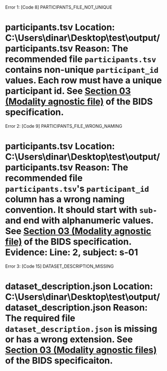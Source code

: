 Error 1: [Code 8] PARTICIPANTS_FILE_NOT_UNIQUE

participants.tsv
Location:
C:\Users\dinar\Desktop\test\output/participants.tsv
Reason:
The recommended file `participants.tsv` contains non-unique `participant_id` values. Each row must have a unique participant id. See <a href="https://bids-specification.readthedocs.io/en/stable/03-modality-agnostic-files.html#participants-file">Section 03 (Modality agnostic file)</a> of the BIDS specification.
=============================

Error 2: [Code 9] PARTICIPANTS_FILE_WRONG_NAMING

participants.tsv
Location:
C:\Users\dinar\Desktop\test\output/participants.tsv
Reason:
The recommended file `participants.tsv`'s `participant_id` column has a wrong naming convention. It should start with `sub-` and end with alphanumeric values. See <a href="https://bids-specification.readthedocs.io/en/stable/03-modality-agnostic-files.html#participants-file">Section 03 (Modality agnostic file)</a> of the BIDS specification.
Evidence:
Line: 2, subject: s-01
=============================

Error 3: [Code 15] DATASET_DESCRIPTION_MISSING

dataset_description.json
Location:
C:\Users\dinar\Desktop\test\output/dataset_description.json
Reason:
The required file `dataset_description.json` is missing or has a wrong extension. See <a href="https://bids-specification.readthedocs.io/en/stable/03-modality-agnostic-files.html#dataset_descriptionjson">Section 03 (Modality agnostic files)</a> of the BIDS specificaiton.
=============================

